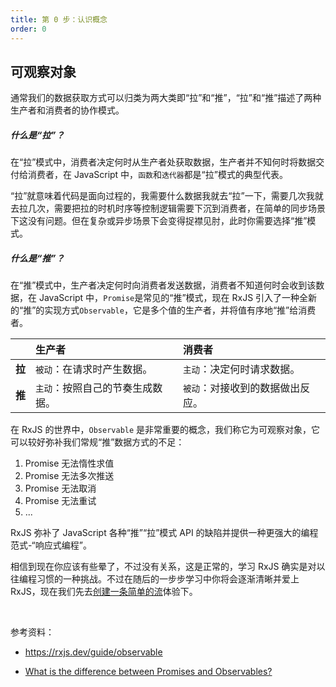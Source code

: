 ```yaml
---
title: 第 0 步：认识概念
order: 0
---
```


## 可观察对象

通常我们的数据获取方式可以归类为两大类即“拉”和“推”，“拉”和“推”描述了两种生产者和消费者的协作模式。

##### 什么是“拉”？

在“拉”模式中，消费者决定何时从生产者处获取数据，生产者并不知何时将数据交付给消费者，在 JavaScript 中，`函数`和`迭代器`都是“拉”模式的典型代表。

“拉”就意味着代码是面向过程的，我需要什么数据我就去“拉”一下，需要几次我就去拉几次，需要把拉的时机时序等控制逻辑需要下沉到消费者，在简单的同步场景下这没有问题。但在复杂或异步场景下会变得捉襟见肘，此时你需要选择“推”模式。

##### 什么是“推”？

在“推”模式中，生产者决定何时向消费者发送数据，消费者不知道何时会收到该数据，在 JavaScript 中，`Promise`是常见的“推”模式，现在 RxJS 引入了一种全新的“推”的实现方式`Observable`，它是多个值的生产者，并将值有序地“推”给消费者。

|        | 生产者                           | 消费者                           |
| :----- | :------------------------------- | :------------------------------- |
| **拉** | `被动`：在请求时产生数据。       | `主动`：决定何时请求数据。       |
| **推** | `主动`：按照自己的节奏生成数据。 | `被动`：对接收到的数据做出反应。 |

在 RxJS 的世界中，`Observable` 是非常重要的概念，我们称它为可观察对象，它可以较好弥补我们常规“推”数据方式的不足：

1. Promise 无法惰性求值
2. Promise 无法多次推送
3. Promise 无法取消
4. Promise 无法重试
5. ...

RxJS 弥补了 JavaScript 各种“推”“拉”模式 API 的缺陷并提供一种更强大的编程范式-“响应式编程”。

<!--

如下图所示，RxJS 更像是一条长长的数据流。

![img](./images/01.png)

-->

相信到现在你应该有些晕了，不过没有关系，这是正常的，学习 RxJS 确实是对以往编程习惯的一种挑战。不过在随后的一步步学习中你将会逐渐清晰并爱上 RxJS，现在我们先去[创建一条简单的流](/core/observable)体验下。

<br/>

参考资料：

- https://rxjs.dev/guide/observable

- [What is the difference between Promises and Observables?](https://stackoverflow.com/questions/37364973/what-is-the-difference-between-promises-and-observables/37365955#37365955)

